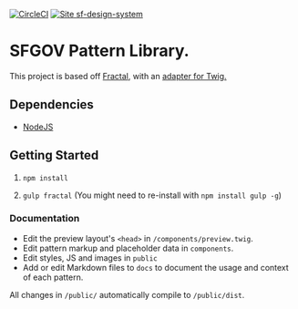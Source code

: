 [![CircleCI](https://circleci.com/gh/SFDigitalServices/sf-design-system/tree/master.svg?style=shield)](https://circleci.com/gh/SFDigitalServices/sf-design-system/tree/master)
[![Site sf-design-system](https://img.shields.io/badge/site-sf--design--system-blue.svg)](https://sfdigitalservices.github.io/sf-design-system/)

# SFGOV Pattern Library.

This project is based off [Fractal](https://fractal.build/), with an [adapter for Twig.](https://github.com/WondrousLLC/fractal-twig-drupal-adapter)

## Dependencies

- [NodeJS](https://nodejs.org/)

## Getting Started

1. `npm install`

2. `gulp fractal` (You might need to re-install with `npm install gulp -g`)

### Documentation

- Edit the preview layout's `<head>` in `/components/preview.twig`.
- Edit pattern markup and placeholder data in `components`.
- Edit styles, JS and images in `public`
- Add or edit Markdown files to `docs` to document the usage and context of each pattern.

All changes in `/public/` automatically compile to `/public/dist`.
